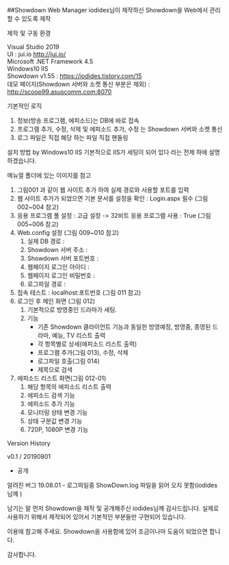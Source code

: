 
##Showdown Web Manager
iodides님이 제작하신 Showdown을 Web에서 관리할 수 있도록 제작

제작 및 구동 환경

Visual Studio 2019  
UI : jui.io http://jui.io/  
Microsoft .NET Framework 4.5  
Windows10 IIS  
Showdown v1.55 : https://iodides.tistory.com/15  
데모 페이지(Showdown 서버와 소켓 통신 부분은 제외) : http://scoop99.asuscomm.com:8070  

기본적인 로직
1. 정보(방송 프로그램, 에피소드)는 DB에 바로 접속
2. 프로그램 추가, 수정, 삭제 및 에피소드 추가, 수정 는 Showdown 서버와 소켓 통신
3. 로그 파일은 직접 해당 하는 파일 직접 핸들링

설치 방법 by Windows10 IIS
기본적으로 IIS가 세팅이 되어 있다 라는 전제 하에 설명 하겠습니다.

메뉴얼 폴더에 있는 이미지를 참고

1. 그림001 과 같이 웹 사이트 추가 하여 실제 경로와 사용할 포트를 입력
2. 웹 사이트 추가가 되었으면 기본 문서를 설정을 확인 : Login.aspx 필수 (그림 002~004 참고)
3. 응용 프로그램 풀 설정 : 고급 설정 -> 32비트 응용 프로그램 사용 : True (그림 005~006 참고)
4. Web.config 설정 (그림 009~010 참고)
   1) 실제 DB 경로 : <add key="connStr" value="Data Source=H:\Project\ShowDownTest\Data\SQLDB.db" />
   2) Showdown 서버 주소 : <add key="connSocketIP" value="localhost" />
   3) Showdown 서버 포트번호 : <add key="connSocketPort" value="1111" />
   4) 웹페이지 로그인 아이디 : <add key="id" value="admin" />
   5) 웹페이지 로그인 비밀번호 : <add key="pass" value="admin" />
   6) 로그파일 경로 : <add key="logPath" value="H:\Project\ShowDownTest\Data" />
5. 접속 테스트 : localhost:포트번호 (그림 011 참고)
6. 로그인 후 메인 화면 (그림 012)
   1) 기본적으로 방영중인 드라마가 세팅.
   2) 기능
      - 기존 Showdown 클라이언트 기능과 동일한 방영예정, 방영중, 종영된 드라마, 예능, TV 리스트 출력
      - 각 항목별로 상세(에피소드 리스트 출력)
      - 프로그램 추가(그림 013), 수정, 삭제
      - 로그파일 호출(그림 014)
      - 제목으로 검색
7. 에피소드 리스트 화면(그림 012-01)
    1) 해당 항목의 에피소드 리스트 출력
    2) 에피소드 검색 기능
    3) 에피소드 추가 기능
    4) 모니터링 상태 변경 기능
    5) 상태 구분값 변경 기능
    6) 720P, 1080P 변경 기능
 
Version History

v0.1 / 20190801
 - 공개
 
알려진 버그
19.08.01 - 로그파일중 ShowDown.log 파일을 읽어 오지 못함(iodides님께 )


남기는 말
먼저 Showdown을 제작 및 공개해주신 iodides님께 감사드립니다.
실제로 사용하기 위해서 제작되어 있어서 기본적인 부분들만 구현되어 있습니다.

이용에 참고해 주세요.
Showdown을 사용함에 있어 조금이나마 도움이 되었으면 합니다.

감사합니다.
   

